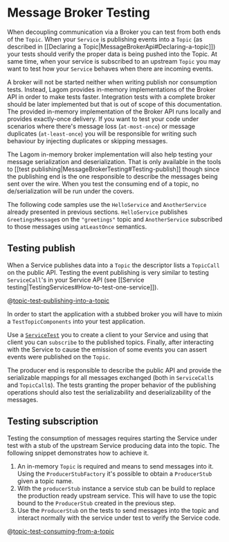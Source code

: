 # Message Broker Testing

When decoupling communication via a Broker you can test from both ends of the `Topic`. When your `Service` is publishing events into a `Topic` (as described in [[Declaring a Topic|MessageBrokerApi#Declaring-a-topic]]) your tests should verify the proper data is being pushed into the Topic. At same time, when your service is subscribed to an upstream `Topic` you may want to test how your `Service` behaves when there are incoming events.

A broker will not be started neither when writing publish nor consumption tests. Instead, Lagom provides in-memory implementations of the Broker API in order to make  tests faster. Integration tests with a complete broker should be later implemented but that is out of scope of this documentation. The provided in-memory implementation of the Broker API runs locally and provides exactly-once delivery. If you want to test your code under scenarios where there's message loss (`at-most-once`) or message duplicates (`at-least-once`) you will be responsible for writing such behaviour by injecting duplicates or skipping messages.

The Lagom in-memory broker implementation will also help testing your message serialization and deserialization. That is only available in the tools to [[test publishing|MessageBrokerTesting#Testing-publish]] though since the publishing end is the one responsible to describe the messages being sent over the wire. When you test the consuming end of a topic, no de/serialization will be run under the covers.

The following code samples use the `HelloService` and `AnotherService` already presented in previous sections. `HelloService` publishes `GreetingsMessage`s on the `"greetings"` topic and `AnotherService` subscribed to those messages using `atLeastOnce` semantics.


## Testing publish

When a Service publishes data into a `Topic` the descriptor lists a `TopicCall` on the public API. Testing the event publishing is very similar to testing `ServiceCall`'s in your Service API (see [[Service testing|TestingServices#How-to-test-one-service]]). 

@[topic-test-publishing-into-a-topic](code/docs/scaladsl/mb/PublishServiceSpec.scala)

In order to start the application with a stubbed broker you will have to mixin a `TestTopicComponents` into your test application.

Use a [`ServiceTest`](api/com/lightbend/lagom/scaladsl/testkit/ServiceTest$.html) you to create a client to your Service and using that client you can `subscribe` to the published topics. Finally, after interacting with the Service to cause the emission of some events you can assert events were published on the `Topic`.

The producer end is responsible to describe the public API and provide the serializable mappings for all messages exchanged (both in `ServiceCall`s and `TopicCall`s). The tests granting the proper behavior of the publishing operations should also test the serializability and deserializability of the messages.


## Testing subscription

Testing the consumption of messages requires starting the Service under test with a stub of the upstream Service producing data into the topic. The following snippet demonstrates how to achieve it. 

1. An in-memory `Topic` is required and means to send messages into it. Using the `ProducerStubFactory` it's possible to obtain a `ProducerStub` given a topic name.
2. With the `producerStub` instance a service stub can be build to replace the production ready upstream service. This will have to use the topic bound to the `ProducerStub` created in the previous step.
3. Use the `ProducerStub` on the tests to send messages into the topic and interact normally with the service under test to verify the Service code. 

@[topic-test-consuming-from-a-topic](code/docs/scaladsl/mb/AnotherServiceSpec.scala)




